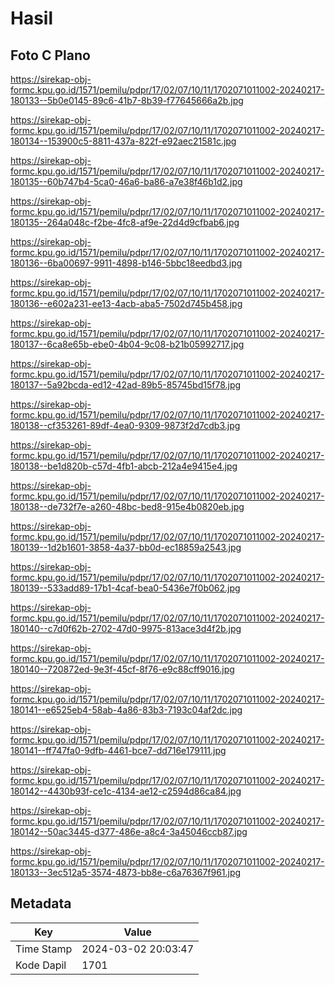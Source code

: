 # Hasil

## Foto C Plano

https://sirekap-obj-formc.kpu.go.id/1571/pemilu/pdpr/17/02/07/10/11/1702071011002-20240217-180133--5b0e0145-89c6-41b7-8b39-f77645666a2b.jpg

https://sirekap-obj-formc.kpu.go.id/1571/pemilu/pdpr/17/02/07/10/11/1702071011002-20240217-180134--153900c5-8811-437a-822f-e92aec21581c.jpg

https://sirekap-obj-formc.kpu.go.id/1571/pemilu/pdpr/17/02/07/10/11/1702071011002-20240217-180135--60b747b4-5ca0-46a6-ba86-a7e38f46b1d2.jpg

https://sirekap-obj-formc.kpu.go.id/1571/pemilu/pdpr/17/02/07/10/11/1702071011002-20240217-180135--264a048c-f2be-4fc8-af9e-22d4d9cfbab6.jpg

https://sirekap-obj-formc.kpu.go.id/1571/pemilu/pdpr/17/02/07/10/11/1702071011002-20240217-180136--6ba00697-9911-4898-b146-5bbc18eedbd3.jpg

https://sirekap-obj-formc.kpu.go.id/1571/pemilu/pdpr/17/02/07/10/11/1702071011002-20240217-180136--e602a231-ee13-4acb-aba5-7502d745b458.jpg

https://sirekap-obj-formc.kpu.go.id/1571/pemilu/pdpr/17/02/07/10/11/1702071011002-20240217-180137--6ca8e65b-ebe0-4b04-9c08-b21b05992717.jpg

https://sirekap-obj-formc.kpu.go.id/1571/pemilu/pdpr/17/02/07/10/11/1702071011002-20240217-180137--5a92bcda-ed12-42ad-89b5-85745bd15f78.jpg

https://sirekap-obj-formc.kpu.go.id/1571/pemilu/pdpr/17/02/07/10/11/1702071011002-20240217-180138--cf353261-89df-4ea0-9309-9873f2d7cdb3.jpg

https://sirekap-obj-formc.kpu.go.id/1571/pemilu/pdpr/17/02/07/10/11/1702071011002-20240217-180138--be1d820b-c57d-4fb1-abcb-212a4e9415e4.jpg

https://sirekap-obj-formc.kpu.go.id/1571/pemilu/pdpr/17/02/07/10/11/1702071011002-20240217-180138--de732f7e-a260-48bc-bed8-915e4b0820eb.jpg

https://sirekap-obj-formc.kpu.go.id/1571/pemilu/pdpr/17/02/07/10/11/1702071011002-20240217-180139--1d2b1601-3858-4a37-bb0d-ec18859a2543.jpg

https://sirekap-obj-formc.kpu.go.id/1571/pemilu/pdpr/17/02/07/10/11/1702071011002-20240217-180139--533add89-17b1-4caf-bea0-5436e7f0b062.jpg

https://sirekap-obj-formc.kpu.go.id/1571/pemilu/pdpr/17/02/07/10/11/1702071011002-20240217-180140--c7d0f62b-2702-47d0-9975-813ace3d4f2b.jpg

https://sirekap-obj-formc.kpu.go.id/1571/pemilu/pdpr/17/02/07/10/11/1702071011002-20240217-180140--720872ed-9e3f-45cf-8f76-e9c88cff9016.jpg

https://sirekap-obj-formc.kpu.go.id/1571/pemilu/pdpr/17/02/07/10/11/1702071011002-20240217-180141--e6525eb4-58ab-4a86-83b3-7193c04af2dc.jpg

https://sirekap-obj-formc.kpu.go.id/1571/pemilu/pdpr/17/02/07/10/11/1702071011002-20240217-180141--ff747fa0-9dfb-4461-bce7-dd716e179111.jpg

https://sirekap-obj-formc.kpu.go.id/1571/pemilu/pdpr/17/02/07/10/11/1702071011002-20240217-180142--4430b93f-ce1c-4134-ae12-c2594d86ca84.jpg

https://sirekap-obj-formc.kpu.go.id/1571/pemilu/pdpr/17/02/07/10/11/1702071011002-20240217-180142--50ac3445-d377-486e-a8c4-3a45046ccb87.jpg

https://sirekap-obj-formc.kpu.go.id/1571/pemilu/pdpr/17/02/07/10/11/1702071011002-20240217-180133--3ec512a5-3574-4873-bb8e-c6a76367f961.jpg


## Metadata

| Key        | Value               |
| ---------- | ------------------- |
| Time Stamp | 2024-03-02 20:03:47 |
| Kode Dapil | 1701                |



